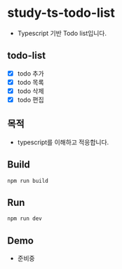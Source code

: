 # study-ts-todo-list

- Typescript 기반 Todo list입니다.

## todo-list

- [x] todo 추가
- [x] todo 목록
- [x] todo 삭제
- [x] todo 편집

## 목적

- typescript를 이해하고 적응합니다.

## Build

```bash
npm run build
```

## Run

```bash
npm run dev
```

## Demo

- 준비중
